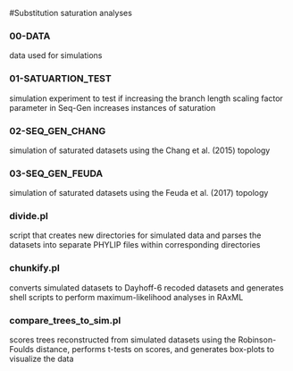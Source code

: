 #Substitution saturation analyses

### 00-DATA
data used for simulations

### 01-SATUARTION_TEST
simulation experiment to test if increasing the branch length scaling factor parameter in Seq-Gen increases instances of saturation

### 02-SEQ_GEN_CHANG
simulation of saturated datasets using the Chang et al. (2015) topology

### 03-SEQ_GEN_FEUDA
simulation of saturated datasets using the Feuda et al. (2017) topology

### divide.pl
script that creates new directories for simulated data and parses the datasets into separate PHYLIP files within corresponding directories

### chunkify.pl
converts simulated datasets to Dayhoff-6 recoded datasets and generates shell scripts to perform maximum-likelihood analyses in RAxML

### compare_trees_to_sim.pl
scores trees reconstructed from simulated datasets using the Robinson-Foulds distance, performs t-tests on scores, and generates box-plots to visualize the data 
